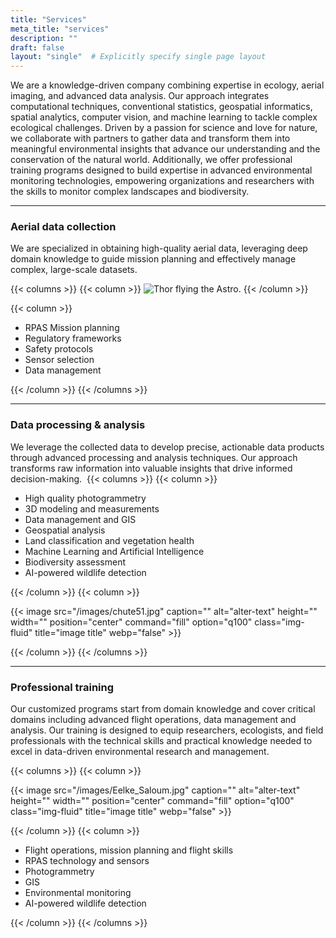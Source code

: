 ```yaml
---
title: "Services"
meta_title: "services"
description: ""
draft: false
layout: "single"  # Explicitly specify single page layout
---
```



We are a knowledge-driven company combining expertise in ecology, aerial imaging, and advanced data analysis. Our approach integrates computational techniques, conventional statistics, geospatial informatics, spatial analytics, computer vision, and machine learning to tackle complex ecological challenges. Driven by a passion for science and love for nature, we collaborate with partners to gather data and transform them into meaningful environmental insights that advance our understanding and the conservation of the natural world. Additionally, we offer professional training programs designed to build expertise in advanced environmental monitoring technologies, empowering organizations and researchers with the skills to monitor complex landscapes and biodiversity.

<hr>


### Aerial data collection

We are specialized in obtaining high-quality aerial data, leveraging deep domain knowledge to guide mission planning and effectively manage complex, large-scale datasets.


{{< columns >}}
{{< column >}}
<img src="/images/thor_astro.jpg" alt="Thor flying the Astro." class="w-4/4 mx-auto">
{{< /column >}}

{{< column >}}

- RPAS Mission planning
- Regulatory frameworks
- Safety protocols
- Sensor selection
- Data management

{{< /column >}}
{{< /columns >}}

<hr>

### Data processing & analysis

We leverage the collected data to develop precise, actionable data products through advanced processing and analysis techniques. Our approach transforms raw information into valuable insights that drive informed decision-making.
‍
{{< columns >}}
{{< column >}}

- High quality photogrammetry
- 3D modeling and measurements
- Data management and GIS
- Geospatial analysis
- Land classification and vegetation health
- Machine Learning and Artificial Intelligence
- Biodiversity assessment
- AI-powered wildlife detection


{{< /column >}}
{{< column >}}


{{< image src="/images/chute51.jpg" caption="" alt="alter-text" height="" width="" position="center" command="fill" option="q100" class="img-fluid" title="image title"  webp="false" >}}

{{< /column >}}
{{< /columns >}}

<hr>

### Professional training

Our customized programs start from domain knowledge and cover critical domains including advanced flight operations, data management and analysis. Our training is designed to equip researchers, ecologists, and field professionals with the technical skills and practical knowledge needed to excel in data-driven environmental research and management.

{{< columns >}}
{{< column >}}

{{< image src="/images/Eelke_Saloum.jpg" caption="" alt="alter-text" height="" width="" position="center" command="fill" option="q100" class="img-fluid" title="image title"  webp="false" >}}

{{< /column >}}
{{< column >}}

- Flight operations, mission planning and flight skills
- RPAS technology and sensors
- Photogrammetry
- GIS
- Environmental monitoring
- AI-powered wildlife detection

{{< /column >}}
{{< /columns >}}
